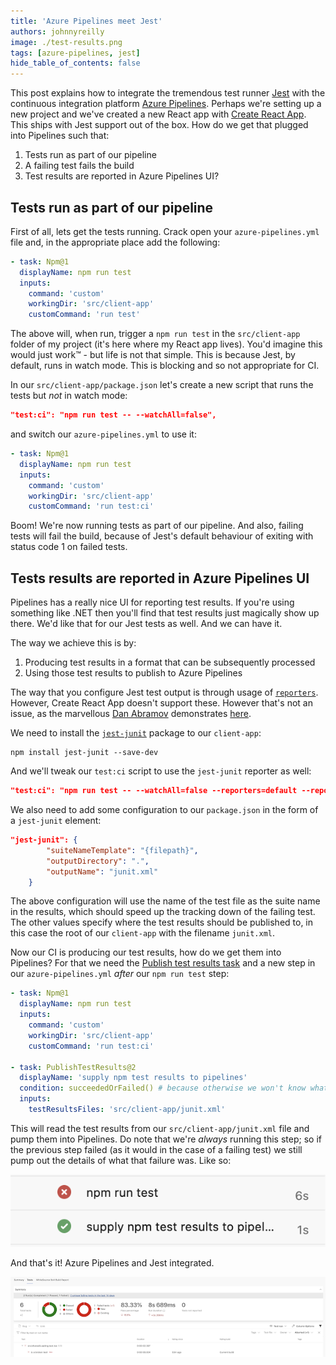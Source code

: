 ```yaml
---
title: 'Azure Pipelines meet Jest'
authors: johnnyreilly
image: ./test-results.png
tags: [azure-pipelines, jest]
hide_table_of_contents: false
---
```


This post explains how to integrate the tremendous test runner [Jest](https://jestjs.io/) with the continuous integration platform [Azure Pipelines](https://azure.microsoft.com/en-gb/services/devops/pipelines/?nav=min). Perhaps we're setting up a new project and we've created a new React app with [Create React App](https://create-react-app.dev/). This ships with Jest support out of the box. How do we get that plugged into Pipelines such that:

1. Tests run as part of our pipeline
2. A failing test fails the build
3. Test results are reported in Azure Pipelines UI?

## Tests run as part of our pipeline

First of all, lets get the tests running. Crack open your `azure-pipelines.yml` file and, in the appropriate place add the following:

```yml
- task: Npm@1
  displayName: npm run test
  inputs:
    command: 'custom'
    workingDir: 'src/client-app'
    customCommand: 'run test'
```

The above will, when run, trigger a `npm run test` in the `src/client-app` folder of my project (it's here where my React app lives). You'd imagine this would just work™️ - but life is not that simple. This is because Jest, by default, runs in watch mode. This is blocking and so not appropriate for CI.

In our `src/client-app/package.json` let's create a new script that runs the tests but _not_ in watch mode:

```json
"test:ci": "npm run test -- --watchAll=false",
```

and switch our `azure-pipelines.yml` to use it:

```yml
- task: Npm@1
  displayName: npm run test
  inputs:
    command: 'custom'
    workingDir: 'src/client-app'
    customCommand: 'run test:ci'
```

Boom! We're now running tests as part of our pipeline. And also, failing tests will fail the build, because of Jest's default behaviour of exiting with status code 1 on failed tests.

## Tests results are reported in Azure Pipelines UI

Pipelines has a really nice UI for reporting test results. If you're using something like .NET then you'll find that test results just magically show up there. We'd like that for our Jest tests as well. And we can have it.

The way we achieve this is by:

1. Producing test results in a format that can be subsequently processed
2. Using those test results to publish to Azure Pipelines

The way that you configure Jest test output is through usage of [`reporters`](https://jestjs.io/docs/en/cli#--reporters). However, Create React App doesn't support these. However that's not an issue, as the marvellous [Dan Abramov](https://twitter.com/dan_abramov) demonstrates [here](https://github.com/facebook/create-react-app/issues/2474#issuecomment-306340526).

We need to install the [`jest-junit`](https://github.com/jest-community/jest-junit) package to our `client-app`:

```
npm install jest-junit --save-dev
```

And we'll tweak our `test:ci` script to use the `jest-junit` reporter as well:

```json
"test:ci": "npm run test -- --watchAll=false --reporters=default --reporters=jest-junit",
```

We also need to add some configuration to our `package.json` in the form of a `jest-junit` element:

```json
"jest-junit": {
        "suiteNameTemplate": "{filepath}",
        "outputDirectory": ".",
        "outputName": "junit.xml"
    }
```

The above configuration will use the name of the test file as the suite name in the results, which should speed up the tracking down of the failing test. The other values specify where the test results should be published to, in this case the root of our `client-app` with the filename `junit.xml`.

Now our CI is producing our test results, how do we get them into Pipelines? For that we need the [Publish test results task](https://docs.microsoft.com/en-us/azure/devops/pipelines/tasks/test/publish-test-results?view=azure-devops&tabs=trx%2Cyaml) and a new step in our `azure-pipelines.yml` _after_ our `npm run test` step:

```yml
- task: Npm@1
  displayName: npm run test
  inputs:
    command: 'custom'
    workingDir: 'src/client-app'
    customCommand: 'run test:ci'

- task: PublishTestResults@2
  displayName: 'supply npm test results to pipelines'
  condition: succeededOrFailed() # because otherwise we won't know what tests failed
  inputs:
    testResultsFiles: 'src/client-app/junit.xml'
```

This will read the test results from our `src/client-app/junit.xml` file and pump them into Pipelines. Do note that we're _always_ running this step; so if the previous step failed (as it would in the case of a failing test) we still pump out the details of what that failure was. Like so:

![screenshot of test results being published to Azure Pipelines regardless of passing or failing tests](test-and-publish-steps.png)

And that's it! Azure Pipelines and Jest integrated.

![screenshot of test results published to Azure Pipelines](test-results.png)
